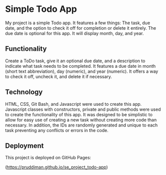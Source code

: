 # Simple Todo App

My project is a simple Todo app. It features a few things: The task, due date, and the option to check it off for completion or delete it entirely. The due date is optional for this app. It will display month, day, and year.

## Functionality

Create a ToDo task, give it an optional due date, and a description to indicate what task needs to be completed. It features a due date in month (short text abbreviation), day (numeric), and year (numeric). It offers a way to check it off, uncheck it, and delete it if necessary.

## Technology

HTML, CSS, Git Bash, and Javascript were used to create this app. Javascript classes with constructors, private and public methods were used to create the functionality of this app. It was designed to be simplistic to allow for easy use of creating a new task without creating more code than necessary. In addition, the IDs are randomly generated and unique to each task preventing any conflicts or errors in the code.

## Deployment

This project is deployed on GitHub Pages:

(https://pruddiman.github.io/se_project_todo-app)
